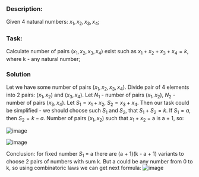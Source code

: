 ### Description:
Given 4 natural numbers: $x_1, x_2, x_3, x_4$;

### Task:
Calculate number of pairs ($x_1, x_2, x_3, x_4$) exist such as $x_1 + x_2 + x_3 + x_4 = k$, where k - any natural number;

### Solution
Let we have some number of pairs ($x_1, x_2, x_3, x_4$). 
Divide pair of 4 elements into 2 pairs: $(x_1, x_2)$ and $(x_3, x_4)$. Let $N_1$ - number of pairs $(x_1, x_2)$, $N_2$ - number of pairs $(x_3, x_4)$. Let $S_1 = x_1 + x_2$, $S_2 = x_3 + x_4$. Then our task could be simplified - we should choose such $S_1$ and $S_2$, that $S_1 + S_2 = k$. 
If $S_1 = a$, then $S_2 = k - a$. Number of pairs $(x_1, x_2)$ such that $x_1 + x_2$ = a is a + 1, so:

![image](https://github.com/vladstudennikov/cpp-projects/assets/91913216/b43ad2ff-cbab-495d-9e17-c5186af6cc70)

![image](https://github.com/vladstudennikov/cpp-projects/assets/91913216/424dedd2-aa20-4f67-b912-a2fbc9b1b86e)

Conclusion: for fixed number $S_1$ = a there are (a + 1)(k - a + 1) variants to choose 2 pairs of numbers with sum k. But a could be any number from 0 to k, so using combinatoric laws we can get next formula:
![image](https://github.com/vladstudennikov/cpp-projects/assets/91913216/414bfd38-588e-441d-9010-58b71d0b354c)

